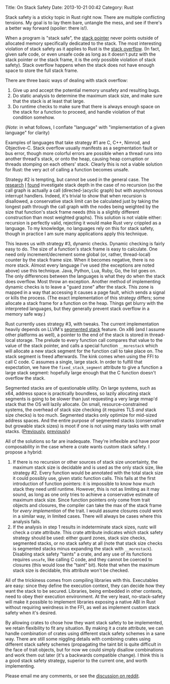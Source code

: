 Title: On Stack Safety
Date: 2013-10-21 00:42
Category: Rust

Stack safety is a sticky topic in Rust right now. There are multiple
conflicting tensions. My goal is to lay them bare, untangle the mess, and see
if there's a better way forward (spoiler: there is!).

<!-- more -->

When a program is "stack safe", the [stack
pointer](http://en.wikipedia.org/wiki/Call_stack#Structure) never points
outside of allocated memory specifically dedicated to the stack. The
most interesting violation of stack safety as it applies to Rust is the [stack
overflow](http://en.wikipedia.org/wiki/Stack_overflow). (In fact, given
safe code, or even unsafe code as long as it doesn't putz with the stack
pointer or the stack frame, it is the *only* possible violation of stack
safety). Stack overflow happens when the stack does not have enough space to
store the full stack frame.

There are three basic ways of dealing with stack overflow:

1. Give up and accept the potential memory unsafety and resulting bugs.
2. Do static analysis to determine the maximum stack size, and make sure
   that the stack is at least that large.
3. Do runtime checks to make sure that there is always enough space on the
   stack for a function to proceed, and handle violation of that condition
   somehow.

(*Note*: in what follows, I conflate "language" with "implementation of a
given language" for clarity)

Examples of languages that take strategy #1 are C, C++, Nimrod, and
Objective-C. Stack overflow usually manifests as a segmentation fault or bus
error, though more colorful errors are possible when a thread runs into
another thread's stack, or onto the heap, causing heap corruption or threads
stomping on each others' stack. Clearly this is not a viable solution for
Rust: the very act of calling a function becomes unsafe.

Strategy #2 is tempting, but cannot be used in the general case. The
[research](http://dl.acm.org/citation.cfm?id=1113833&bnc=1)
[I](http://dl.acm.org/citation.cfm?id=1631721)
[found](http://dl.acm.org/citation.cfm?doid=1375634.1375656) investigate stack
depth in the case of no recursion (so the call graph is actually a call
(directed-)acyclic graph) but with asynchronous interrupt handlers. Indeed, it's
trivial to show that when recursion is disallowed, a conservative stack limit
can be calculated just by taking the longest path through the call graph with
the nodes being weighted by the size that function's stack frame needs (this
is a slightly different construction than most weighted graphs). This solution
is not viable either: recursion is perfectly valid, rejecting it would make
Rust very crippled as a language. To my knowledge, no languages rely on this
for stack safety, though in practice I am sure many applications apply this
technique.

This leaves us with strategy #3, dynamic checks. Dynamic checking is fairly
easy to do. The size of a function's stack frame is easy to calculate. One
need only increment/decrement some global (or, rather, thread-local) counter
by the stack frame size. When it becomes negative, there is no more stack.
Almost every language I've used (the exceptions are noted above) use this
technique. Java, Python, Lua, Ruby, Go, the list goes on. The only differences
between the languages is what they do when the stack does overflow. Most throw
an exception. Another method of implementing dynamic checks is to leave a
"guard zone" after the stack. This zone is mapped in a way that accessing it
causes a page fault, which sends a signal or kills the process. (The exact
implementation of this strategy differs; some allocate a stack frame for a
function on the heap. Things get blurry with the interpreted languages, but
they generally prevent stack overflow in a memory safe way.)

Rust currently uses strategy #3, with tweaks. The current implementation
heavily depends on LLVM's [segmented
stack](http://llvm.org/releases/3.0/docs/SegmentedStacks.html) feature. On x86
(and I assume other platforms as well), a pointer to the end of the stack is
stored in thread-local storage. The prelude to every function call compares
that value to the value of the stack pointer, and calls a special function
`__morestack` which will allocate a new stack segment for the function call to
take place on. The stack segment is freed afterwards. The kink comes when
using the FFI to call C code. C assumes a single, large stack. In order to
fulfill that expectation, we have the `fixed_stack_segment` attribute to
give a function a large stack segment: hopefully large enough that the C
function doesn't overflow the stack.

Segmented stacks are of questionable utility. On large systems, such as x64,
address space is practically boundless, so lazily allocating stack segments is
going to be slower than just requesting a very large mmap'd stack that the OS
will lazily allocate. On small, resource-constrained systems, the overhead of
stack size checking (it requires TLS *and* stack size checks) is too much.
Segmented stacks only optimize for mid-sized address spaces. And the entire
purpose of segmented stacks (conservative but growable stack sizes) is moot if
one is not using many tasks with small stacks.
([Previously](https://mail.mozilla.org/pipermail/rust-dev/2013-July/004686.html),
[previously](https://github.com/mozilla/rust/issues/8345))

All of the solutions so far are inadequate. They're inflexible and have poor
composability in the case where a crate wants custom stack safety. I propose a
hybrid:

1. If there is no recursion or other sources of stack size uncertainty, the
   maximum stack size is decidable and is used as the only stack size, like
   strategy #2. Every function would be annotated with the total stack size it
   could possibly use, given static function calls. This fails at the first
   introduction of function pointers: it is impossible to know how much stack
   they need until runtime. However, this is not as limiting as it may sound,
   as long as one only tries to achieve a conservative estimate of maximum
   stack size. Since function pointers only come from trait objects and
   closures, the compiler can take the max of the stack frame for *every
   implemention* of the trait. I would assume closures could work in a similar
   way, in limited cases. There will always be cases where this analysis
   fails.
2. If the analysis in step 1 results in indeterminate stack sizes, rustc will
   check a crate attribute. This crate attribute indicates which stack safety
   strategy should be used: either guard zones, stack size checks, segmented
   stacks, or no stack safety at all (note that stack size checks is segmented
   stacks minus expanding the stack with `__morestack`).  Disabling stack
   safety "taints" a crate, and any use of its functions requires `unsafe`,
   like calling C code, and they cannot be coerced to closures (this would
   lose the "taint" bit). Note that when the maximum stack size is decidable,
   this attribute won't be checked.

All of the trickiness comes from compiling libraries with this. Executables
are easy: since they define the execution context, they can decide how they
want the stack to be secured. Libraries, being embedded in other contexts,
need to obey their execution environment. At the very least, no-stack-safety
will make it possible to implement libraries exposing a native ABI in Rust
without requiring weirdness in the FFI, as well as implement custom stack
safety when it's desired.

By allowing crates to chose how they want stack safety to be implemented, we
retain flexibility to fit any situation. By making it a crate attribute, we
can handle combination of crates using different stack safety schemes in a
sane way. There are still some niggling details with combining crates using
different stack safety schemes (propagating the taint bit is quite difficult
in the face of trait objects, but for now we could simply disallow
combinations and work them out later (it's a backwards compatible change). I
think this is a good stack safety strategy, superior to the current one, and
worth implementing.

Please email me any comments, or see the [discussion on
reddit](http://www.reddit.com/r/rust/comments/1owhwi/on_stack_safety/).
